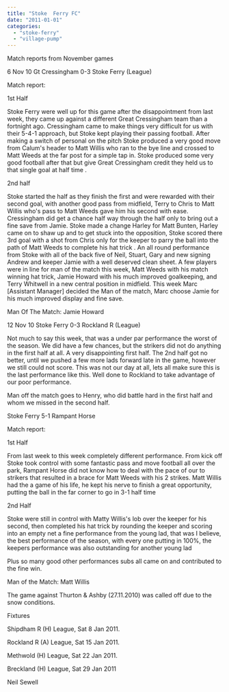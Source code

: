 ```yaml
---
title: "Stoke  Ferry FC"
date: "2011-01-01"
categories: 
  - "stoke-ferry"
  - "village-pump"
---
```


Match reports from November games

6 Nov 10 Gt Cressingham 0-3 Stoke Ferry (League)

Match report:

1st Half

Stoke Ferry were well up for this game after the disappointment from last week, they came up against a different Great Cressingham team than a fortnight ago. Cressingham came to make things very difficult for us with their 5-4-1 approach, but Stoke kept playing their passing football. After making a switch of personal on the pitch Stoke produced a very good move from Calum's header to Matt Willis who ran to the bye line and crossed to Matt Weeds at the far post for a simple tap in. Stoke produced some very good football after that but give Great Cressingham credit they held us to that single goal at half time .

2nd half

Stoke started the half as they finish the first and were rewarded with their second goal, with another good pass from midfield, Terry to Chris to Matt Willis who's pass to Matt Weeds gave him his second with ease. Cressingham did get a chance half way through the half only to bring out a fine save from Jamie. Stoke made a change Harley for Matt Bunten, Harley came on to shaw up and to get stuck into the opposition, Stoke scored there 3rd goal with a shot from Chris only for the keeper to parry the ball into the path of Matt Weeds to complete his hat trick . An all round performance from Stoke with all of the back five of Neil, Stuart, Gary and new signing Andrew and keeper Jamie with a well deserved clean sheet. A few players were in line for man of the match this week, Matt Weeds with his match winning hat trick, Jamie Howard with his much improved goalkeeping, and Terry Whitwell in a new central position in midfield. This week Marc \[Assistant Manager\] decided the Man of the match, Marc choose Jamie for his much improved display and fine save.

Man Of The Match: Jamie Howard

12 Nov 10 Stoke Ferry 0-3 Rockland R (League)

Not much to say this week, that was a under par performance the worst of the season. We did have a few chances, but the strikers did not do anything in the first half at all. A very disappointing first half. The 2nd half got no better, until we pushed a few more lads forward late in the game, however we still could not score. This was not our day at all, lets all make sure this is the last performance like this. Well done to Rockland to take advantage of our poor performance.

Man off the match goes to Henry, who did battle hard in the first half and whom we missed in the second half.

Stoke Ferry 5-1 Rampant Horse

Match report:

1st Half

From last week to this week completely different performance. From kick off Stoke took control with some fantastic pass and move football all over the park, Rampant Horse did not know how to deal with the pace of our to strikers that resulted in a brace for Matt Weeds with his 2 strikes. Matt Willis had the a game of his life, he kept his nerve to finish a great opportunity, putting the ball in the far corner to go in 3-1 half time

2nd Half

Stoke were still in control with Matty Willis's lob over the keeper for his second, then completed his hat trick by rounding the keeper and scoring into an empty net a fine performance from the young lad, that was I believe, the best performance of the season, with every one putting in 100%, the keepers performance was also outstanding for another young lad

Plus so many good other performances subs all came on and contributed to the fine win.

Man of the Match: Matt Willis

The game against Thurton & Ashby (27.11.2010) was called off due to the snow conditions.

Fixtures

Shipdham R (H) League, Sat 8 Jan 2011.

Rockland R (A) League, Sat 15 Jan 2011.

Methwold (H) League, Sat 22 Jan 2011.

Breckland (H) League, Sat 29 Jan 2011

Neil Sewell
